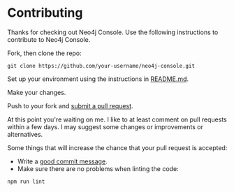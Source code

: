 # Contributing

Thanks for checking out Neo4j Console. Use the following instructions to
contribute to Neo4j Console.

Fork, then clone the repo:

```shell
git clone https://github.com/your-username/neo4j-console.git
```

Set up your environment using the instructions in [README.md](README.md).

Make your changes.

Push to your fork and [submit a pull request][pr].

At this point you're waiting on me. I like to at least comment on pull requests
within a few days. I may suggest some changes or improvements or alternatives.

Some things that will increase the chance that your pull request is accepted:

* Write a [good commit message][commit].
* Make sure there are no problems when linting the code:
```shell
npm run lint
```

[pr]: https://github.com/itaisteinherz/neo4j-console/compare/
[commit]: http://tbaggery.com/2008/04/19/a-note-about-git-commit-messages.html
